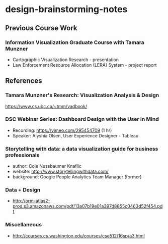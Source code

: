 # design-brainstorming-notes

## Previous Course Work

### Information Visualization Graduate Course with Tamara Munzner
- Cartographic Visualization Research - presentation
- Law Enforcement Resource Allocation (LERA) System - project report

## References

### Tamara Munzner's Research: Visualization Analysis & Design
https://www.cs.ubc.ca/~tmm/vadbook/

###

### DSC Webinar Series: Dashboard Design with the User in Mind
- Recording: https://vimeo.com/295454709 (1 hr)
- Speaker: Alyshia Olsen, User Experience Designer - Tableau


### Storytelling with data: a data visualization guide for business professionals
- author: Cole Nussbaumer Knaflic
- website: http://www.storytellingwithdata.com/
- background: Google People Analytics Team Manager (former)

### Data + Design
- http://orm-atlas2-prod.s3.amazonaws.com/pdf/13a07b19e01a397d8855c0463d52f454.pdf

### Miscellaneous
- http://courses.cs.washington.edu/courses/cse512/16sp/a3.html


